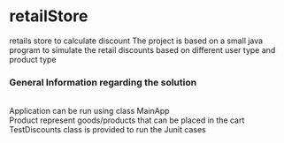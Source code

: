 # retailStore
retails store to calculate discount
The project is based on a small java program to simulate the retail discounts based on different user type and product type

<h3>General Information regarding the solution</h3> <br/>
Application can be run using class MainApp<br/>
Product represent goods/products that can be placed in the cart <br/>
TestDiscounts class is provided to run the Junit cases <br/>

